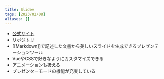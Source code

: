```yaml
---
title: Slidev
tags: [2023/02/08]
aliases: []
---
```


- [公式サイト](https://sli.dev/)
- [リポジトリ](https://github.com/slidevjs/slidev)
- [[Markdown]]で記述した文書から美しいスライドを生成できるプレゼンテーションツール
- VueやCSSで好きなようにカスタマイズできる
- アニメーションも扱える
- プレゼンターモードの機能が充実している